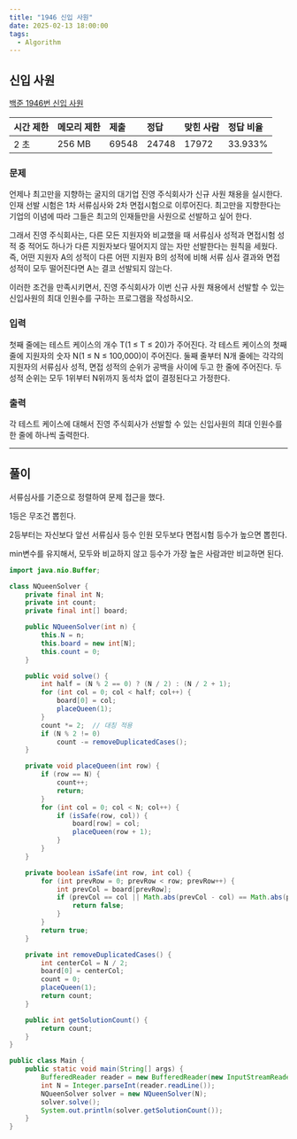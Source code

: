 ```yaml
---
title: "1946 신입 사원"
date: 2025-02-13 18:00:00
tags: 
  - Algorithm
---
```



## 신입 사원

[백준 1946번 신입 사원](https://www.acmicpc.net/problem/1946)



| 시간 제한 | 메모리 제한 | 제출    | 정답    | 맞힌 사람 | 정답 비율   |
|:------|:-------|:------|:------|:------|:--------|
| 2 초   | 256 MB | 69548 | 24748 | 17972 | 33.933% |

### 문제

언제나 최고만을 지향하는 굴지의 대기업 진영 주식회사가 신규 사원 채용을 실시한다. 인재 선발 시험은 1차 서류심사와 2차 면접시험으로 이루어진다. 최고만을 지향한다는 기업의 이념에 따라 그들은 최고의 인재들만을 사원으로 선발하고 싶어 한다.

그래서 진영 주식회사는, 다른 모든 지원자와 비교했을 때 서류심사 성적과 면접시험 성적 중 적어도 하나가 다른 지원자보다 떨어지지 않는 자만 선발한다는 원칙을 세웠다. 즉, 어떤 지원자 A의 성적이 다른 어떤 지원자 B의 성적에 비해 서류 심사 결과와 면접 성적이 모두 떨어진다면 A는 결코 선발되지 않는다.

이러한 조건을 만족시키면서, 진영 주식회사가 이번 신규 사원 채용에서 선발할 수 있는 신입사원의 최대 인원수를 구하는 프로그램을 작성하시오.

### 입력

첫째 줄에는 테스트 케이스의 개수 T(1 ≤ T ≤ 20)가 주어진다. 각 테스트 케이스의 첫째 줄에 지원자의 숫자 N(1 ≤ N ≤ 100,000)이 주어진다. 둘째 줄부터 N개 줄에는 각각의 지원자의 서류심사 성적, 면접 성적의 순위가 공백을 사이에 두고 한 줄에 주어진다. 두 성적 순위는 모두 1위부터 N위까지 동석차 없이 결정된다고 가정한다.

### 출력

각 테스트 케이스에 대해서 진영 주식회사가 선발할 수 있는 신입사원의 최대 인원수를 한 줄에 하나씩 출력한다.

---

## 풀이

서류심사를 기준으로 정렬하여 문제 접근을 했다.

1등은 무조건 뽑힌다.

2등부터는 자신보다 앞선 서류심사 등수 인원 모두보다 면접시험 등수가 높으면 뽑힌다.

min변수를 유지해서, 모두와 비교하지 않고 등수가 가장 높은 사람과만 비교하면 된다.

```java
import java.nio.Buffer;

class NQueenSolver {
    private final int N;
    private int count;
    private final int[] board;

    public NQueenSolver(int n) {
        this.N = n;
        this.board = new int[N];
        this.count = 0;
    }

    public void solve() {
        int half = (N % 2 == 0) ? (N / 2) : (N / 2 + 1);
        for (int col = 0; col < half; col++) {
            board[0] = col;
            placeQueen(1);
        }
        count *= 2;  // 대칭 적용
        if (N % 2 != 0)
            count -= removeDuplicatedCases();
    }

    private void placeQueen(int row) {
        if (row == N) {
            count++;
            return;
        }
        for (int col = 0; col < N; col++) {
            if (isSafe(row, col)) {
                board[row] = col;
                placeQueen(row + 1);
            }
        }
    }

    private boolean isSafe(int row, int col) {
        for (int prevRow = 0; prevRow < row; prevRow++) {
            int prevCol = board[prevRow];
            if (prevCol == col || Math.abs(prevCol - col) == Math.abs(prevRow - row)) {
                return false;
            }
        }
        return true;
    }

    private int removeDuplicatedCases() {
        int centerCol = N / 2;
        board[0] = centerCol;
        count = 0;
        placeQueen(1);
        return count;
    }

    public int getSolutionCount() {
        return count;
    }
}

public class Main {
    public static void main(String[] args) {
        BufferedReader reader = new BufferedReader(new InputStreamReader(System.in));
        int N = Integer.parseInt(reader.readLine());
        NQueenSolver solver = new NQueenSolver(N);
        solver.solve();
        System.out.println(solver.getSolutionCount());
    }
}

```